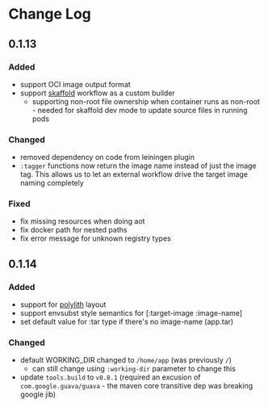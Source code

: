 # Change Log

## 0.1.13

### Added
- support OCI image output format
- support [skaffold](https://skaffold.dev/) workflow as a custom builder
    - supporting non-root file ownership when container runs as non-root - needed for skaffold
      dev mode to update source files in running pods

### Changed 
- removed dependency on code from leiningen plugin
- `:tagger` functions now return the image name instead of just the image tag.  This
  allows us to let an external workflow drive the target image naming completely

### Fixed
- fix missing resources when doing aot
- fix docker path for nested paths
- fix error message for unknown registry types

## 0.1.14

### Added
- support for [polylith](https://polylith.gitbook.io/polylith/) layout 
- support envsubst style semantics for [:target-image :image-name]
- set default value for :tar type if there's no image-name (app.tar)

### Changed
- default WORKING_DIR changed to `/home/app` (was previously `/`)
    - can still change using `:working-dir` parameter to change this
- update `tools.build` to `v0.8.1` (required an excusion of `com.google.guava/guava` - the maven core transitive dep was breaking google jib)
